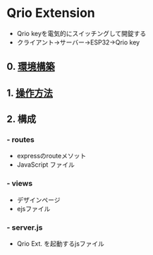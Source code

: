 # Qrio Extension
- Qrio keyを電気的にスイッチングして開錠する
- クライアント→サーバー→ESP32→Qrio key
## 0. [環境構築](./ENVIRONMENT.md)
## 1. [操作方法](./OPERATING.md)
## 2. 構成
### - routes
   - expressのrouteメソット
   - JavaScript ファイル
### - views
   - デザインページ
   - ejsファイル
### - server.js
   - Qrio Ext. を起動するjsファイル
